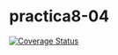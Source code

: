 # practica8-04

[![Coverage Status](https://coveralls.io/repos/github/ULL-ESIT-INF-DSI-2324/practica8-04/badge.svg?branch=main)](https://coveralls.io/github/ULL-ESIT-INF-DSI-2324/practica8-04?branch=main)


